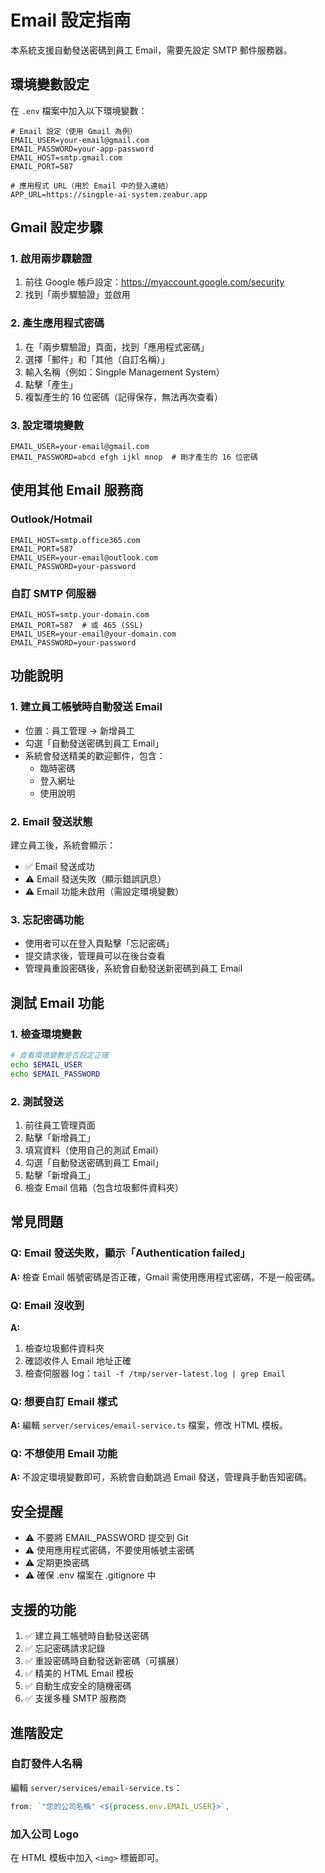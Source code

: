 # Email 設定指南

本系統支援自動發送密碼到員工 Email，需要先設定 SMTP 郵件服務器。

## 環境變數設定

在 `.env` 檔案中加入以下環境變數：

```env
# Email 設定（使用 Gmail 為例）
EMAIL_USER=your-email@gmail.com
EMAIL_PASSWORD=your-app-password
EMAIL_HOST=smtp.gmail.com
EMAIL_PORT=587

# 應用程式 URL（用於 Email 中的登入連結）
APP_URL=https://singple-ai-system.zeabur.app
```

## Gmail 設定步驟

### 1. 啟用兩步驟驗證
1. 前往 Google 帳戶設定：https://myaccount.google.com/security
2. 找到「兩步驟驗證」並啟用

### 2. 產生應用程式密碼
1. 在「兩步驟驗證」頁面，找到「應用程式密碼」
2. 選擇「郵件」和「其他（自訂名稱）」
3. 輸入名稱（例如：Singple Management System）
4. 點擊「產生」
5. 複製產生的 16 位密碼（記得保存，無法再次查看）

### 3. 設定環境變數
```env
EMAIL_USER=your-email@gmail.com
EMAIL_PASSWORD=abcd efgh ijkl mnop  # 剛才產生的 16 位密碼
```

## 使用其他 Email 服務商

### Outlook/Hotmail
```env
EMAIL_HOST=smtp.office365.com
EMAIL_PORT=587
EMAIL_USER=your-email@outlook.com
EMAIL_PASSWORD=your-password
```

### 自訂 SMTP 伺服器
```env
EMAIL_HOST=smtp.your-domain.com
EMAIL_PORT=587  # 或 465 (SSL)
EMAIL_USER=your-email@your-domain.com
EMAIL_PASSWORD=your-password
```

## 功能說明

### 1. 建立員工帳號時自動發送 Email
- 位置：員工管理 → 新增員工
- 勾選「自動發送密碼到員工 Email」
- 系統會發送精美的歡迎郵件，包含：
  - 臨時密碼
  - 登入網址
  - 使用說明

### 2. Email 發送狀態
建立員工後，系統會顯示：
- ✅ Email 發送成功
- ⚠️ Email 發送失敗（顯示錯誤訊息）
- ⚠️ Email 功能未啟用（需設定環境變數）

### 3. 忘記密碼功能
- 使用者可以在登入頁點擊「忘記密碼」
- 提交請求後，管理員可以在後台查看
- 管理員重設密碼後，系統會自動發送新密碼到員工 Email

## 測試 Email 功能

### 1. 檢查環境變數
```bash
# 查看環境變數是否設定正確
echo $EMAIL_USER
echo $EMAIL_PASSWORD
```

### 2. 測試發送
1. 前往員工管理頁面
2. 點擊「新增員工」
3. 填寫資料（使用自己的測試 Email）
4. 勾選「自動發送密碼到員工 Email」
5. 點擊「新增員工」
6. 檢查 Email 信箱（包含垃圾郵件資料夾）

## 常見問題

### Q: Email 發送失敗，顯示「Authentication failed」
**A:** 檢查 Email 帳號密碼是否正確，Gmail 需使用應用程式密碼，不是一般密碼。

### Q: Email 沒收到
**A:**
1. 檢查垃圾郵件資料夾
2. 確認收件人 Email 地址正確
3. 檢查伺服器 log：`tail -f /tmp/server-latest.log | grep Email`

### Q: 想要自訂 Email 樣式
**A:** 編輯 `server/services/email-service.ts` 檔案，修改 HTML 模板。

### Q: 不想使用 Email 功能
**A:** 不設定環境變數即可，系統會自動跳過 Email 發送，管理員手動告知密碼。

## 安全提醒

- ⚠️ 不要將 EMAIL_PASSWORD 提交到 Git
- ⚠️ 使用應用程式密碼，不要使用帳號主密碼
- ⚠️ 定期更換密碼
- ⚠️ 確保 .env 檔案在 .gitignore 中

## 支援的功能

1. ✅ 建立員工帳號時自動發送密碼
2. ✅ 忘記密碼請求記錄
3. ✅ 重設密碼時自動發送新密碼（可擴展）
4. ✅ 精美的 HTML Email 模板
5. ✅ 自動生成安全的隨機密碼
6. ✅ 支援多種 SMTP 服務商

## 進階設定

### 自訂發件人名稱
編輯 `server/services/email-service.ts`：
```typescript
from: `"您的公司名稱" <${process.env.EMAIL_USER}>`,
```

### 加入公司 Logo
在 HTML 模板中加入 `<img>` 標籤即可。
